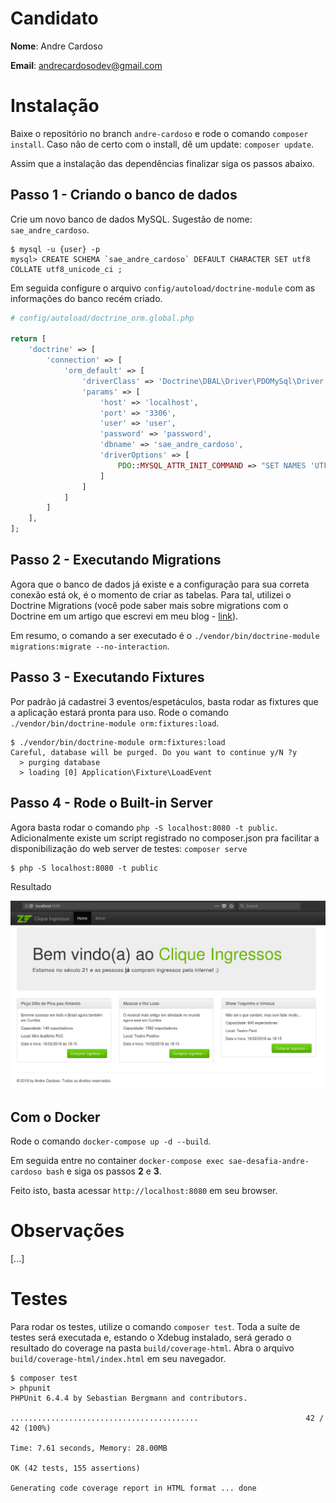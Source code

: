 # Candidato

**Nome**: Andre Cardoso

**Email**: andrecardosodev@gmail.com

# Instalação

Baixe o repositório no branch `andre-cardoso` e rode o comando `composer install`. Caso 
não de certo com o install, dê um update: `composer update`.

Assim que a instalação das dependências finalizar siga os passos abaixo.


## Passo 1 - Criando o banco de dados

Crie um novo banco de dados MySQL. Sugestão de nome: `sae_andre_cardoso`. 

```shell
$ mysql -u {user} -p
mysql> CREATE SCHEMA `sae_andre_cardoso` DEFAULT CHARACTER SET utf8 COLLATE utf8_unicode_ci ;
```

Em seguida configure o 
arquivo `config/autoload/doctrine-module` com as informações do banco recém criado.

```php
# config/autoload/doctrine_orm.global.php

return [
    'doctrine' => [
        'connection' => [
            'orm_default' => [
                'driverClass' => 'Doctrine\DBAL\Driver\PDOMySql\Driver',
                'params' => [
                    'host' => 'localhost',
                    'port' => '3306',
                    'user' => 'user',
                    'password' => 'password',
                    'dbname' => 'sae_andre_cardoso',
                    'driverOptions' => [
                        PDO::MYSQL_ATTR_INIT_COMMAND => "SET NAMES 'UTF8'"
                    ]
                ]
            ]
        ]
    ],
];

```

## Passo 2 - Executando Migrations

Agora que o banco de dados já existe e a configuração para sua correta conexão está ok, 
é o momento de criar as tabelas. Para tal, utilizei o Doctrine Migrations (você pode saber mais sobre 
migrations com o Doctrine em um artigo que escrevi em meu blog - [link](https://andrebian.com/doctrine-migrations-com-zend-framework)).

Em resumo, o comando a ser executado é o `./vendor/bin/doctrine-module migrations:migrate --no-interaction`.


## Passo 3 - Executando Fixtures

Por padrão já cadastrei 3 eventos/espetáculos, basta rodar as fixtures que a aplicação estará pronta para uso. 
Rode o comando `./vendor/bin/doctrine-module orm:fixtures:load`.


```shell
$ ./vendor/bin/doctrine-module orm:fixtures:load
Careful, database will be purged. Do you want to continue y/N ?y
  > purging database
  > loading [0] Application\Fixture\LoadEvent
```

## Passo 4 - Rode o Built-in Server

Agora basta rodar o comando `php -S localhost:8080 -t public`. Adicionalmente existe um script registrado no composer.json 
pra facilitar a disponibilização do web server de testes: `composer serve`

```shell
$ php -S localhost:8080 -t public
```

Resultado

![Image 1](doc/images/img-1.png)


## Com o Docker

Rode o comando `docker-compose up -d --build`.


Em seguida entre no container `docker-compose exec sae-desafia-andre-cardoso bash` e siga os passos **2** e **3**.


Feito isto, basta acessar `http://localhost:8080` em seu browser.

# Observações
[...]

# Testes

Para rodar os testes, utilize o comando `composer test`. Toda a suíte de 
testes será executada e, estando o Xdebug instalado, será gerado o 
resultado do coverage na pasta `build/coverage-html`. Abra o arquivo 
`build/coverage-html/index.html` em seu navegador.

```shell
$ composer test
> phpunit
PHPUnit 6.4.4 by Sebastian Bergmann and contributors.

..........................................                        42 / 42 (100%)

Time: 7.61 seconds, Memory: 28.00MB

OK (42 tests, 155 assertions)

Generating code coverage report in HTML format ... done

```